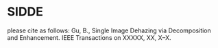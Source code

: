 # SIDDE
 please cite as follows: Gu, B., Single Image Dehazing via Decomposition and Enhancement. IEEE Transactions on XXXXX, XX, X–X.

